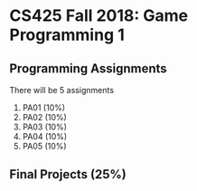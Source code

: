 # CS425 Fall 2018: Game Programming 1


## Programming Assignments
There will be 5 assignments
1. PA01 (10%)
2. PA02 (10%)
3. PA03 (10%)
4. PA04 (10%)
5. PA05 (10%)

## Final Projects (25%)

